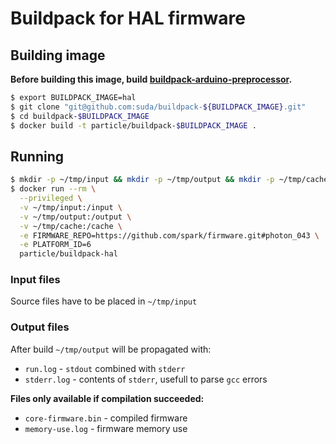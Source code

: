 # Buildpack for HAL firmware

## Building image

**Before building this image, build [buildpack-arduino-preprocessor](https://github.com/suda/buildpack-arduino-preprocessor).**

```bash
$ export BUILDPACK_IMAGE=hal
$ git clone "git@github.com:suda/buildpack-${BUILDPACK_IMAGE}.git"
$ cd buildpack-$BUILDPACK_IMAGE
$ docker build -t particle/buildpack-$BUILDPACK_IMAGE .
```

## Running

```bash
$ mkdir -p ~/tmp/input && mkdir -p ~/tmp/output && mkdir -p ~/tmp/cache
$ docker run --rm \
  --privileged \
  -v ~/tmp/input:/input \
  -v ~/tmp/output:/output \
  -v ~/tmp/cache:/cache \
  -e FIRMWARE_REPO=https://github.com/spark/firmware.git#photon_043 \
  -e PLATFORM_ID=6
  particle/buildpack-hal
```

### Input files
Source files have to be placed in `~/tmp/input`

### Output files
After build `~/tmp/output` will be propagated with:

* `run.log` - `stdout` combined with `stderr`
* `stderr.log` - contents of `stderr`, usefull to parse `gcc` errors

**Files only available if compilation succeeded:**
* `core-firmware.bin` - compiled firmware
* `memory-use.log` - firmware memory use
